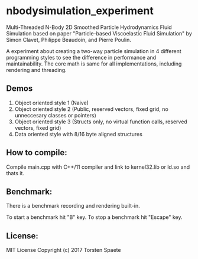 # nbodysimulation_experiment
Multi-Threaded N-Body 2D Smoothed Particle Hydrodynamics Fluid Simulation based on paper "Particle-based Viscoelastic Fluid Simulation" by Simon Clavet, Philippe Beaudoin, and Pierre Poulin.

A experiment about creating a two-way particle simulation in 4 different programming styles to see the difference in performance and maintainability.
The core math is same for all implementations, including rendering and threading.

## Demos

1. Object oriented style 1 (Naive)
2. Object oriented style 2 (Public, reserved vectors, fixed grid, no unneccesary classes or pointers)
3. Object oriented style 3 (Structs only, no virtual function calls, reserved vectors, fixed grid)
4. Data oriented style with 8/16 byte aligned structures

## How to compile:

Compile main.cpp with C++/11 compiler and link to kernel32.lib or ld.so and thats it.

## Benchmark:

There is a benchmark recording and rendering built-in.

To start a benchmark hit "B" key.
To stop a benchmark hit "Escape" key.

## License:

MIT License
Copyright (c) 2017 Torsten Spaete